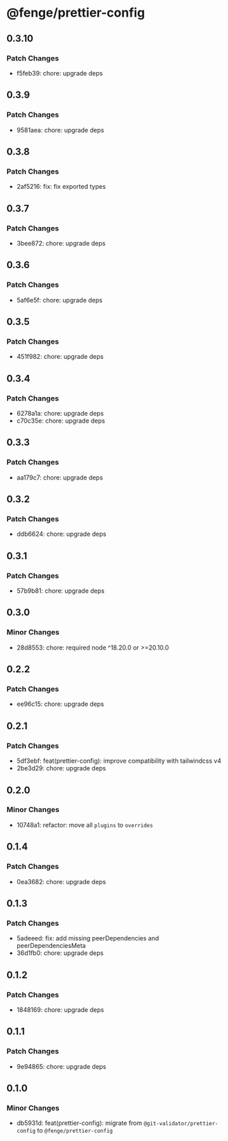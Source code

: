 # @fenge/prettier-config

## 0.3.10

### Patch Changes

- f5feb39: chore: upgrade deps

## 0.3.9

### Patch Changes

- 9581aea: chore: upgrade deps

## 0.3.8

### Patch Changes

- 2af5216: fix: fix exported types

## 0.3.7

### Patch Changes

- 3bee872: chore: upgrade deps

## 0.3.6

### Patch Changes

- 5af6e5f: chore: upgrade deps

## 0.3.5

### Patch Changes

- 451f982: chore: upgrade deps

## 0.3.4

### Patch Changes

- 6278a1a: chore: upgrade deps
- c70c35e: chore: upgrade deps

## 0.3.3

### Patch Changes

- aa179c7: chore: upgrade deps

## 0.3.2

### Patch Changes

- ddb6624: chore: upgrade deps

## 0.3.1

### Patch Changes

- 57b9b81: chore: upgrade deps

## 0.3.0

### Minor Changes

- 28d8553: chore: required node ^18.20.0 or >=20.10.0

## 0.2.2

### Patch Changes

- ee96c15: chore: upgrade deps

## 0.2.1

### Patch Changes

- 5df3ebf: feat(prettier-config): improve compatibility with tailwindcss v4
- 2be3d29: chore: upgrade deps

## 0.2.0

### Minor Changes

- 10748a1: refactor: move all `plugins` to `overrides`

## 0.1.4

### Patch Changes

- 0ea3682: chore: upgrade deps

## 0.1.3

### Patch Changes

- 5adeeed: fix: add missing peerDependencies and peerDependenciesMeta
- 36d1fb0: chore: upgrade deps

## 0.1.2

### Patch Changes

- 1848169: chore: upgrade deps

## 0.1.1

### Patch Changes

- 9e94865: chore: upgrade deps

## 0.1.0

### Minor Changes

- db5931d: feat(prettier-config): migrate from `@git-validator/prettier-config` to `@fenge/prettier-config`
